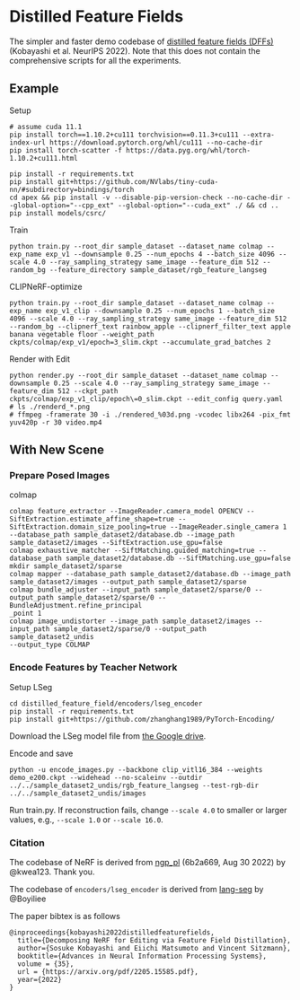 # Distilled Feature Fields

The simpler and faster demo codebase of [distilled feature fields (DFFs)](https://pfnet-research.github.io/distilled-feature-fields/) (Kobayashi et al. NeurIPS 2022).
Note that this does not contain the comprehensive scripts for all the experiments.


## Example

Setup
```
# assume cuda 11.1
pip install torch==1.10.2+cu111 torchvision==0.11.3+cu111 --extra-index-url https://download.pytorch.org/whl/cu111 --no-cache-dir
pip install torch-scatter -f https://data.pyg.org/whl/torch-1.10.2+cu111.html

pip install -r requirements.txt
pip install git+https://github.com/NVlabs/tiny-cuda-nn/#subdirectory=bindings/torch
cd apex && pip install -v --disable-pip-version-check --no-cache-dir --global-option="--cpp_ext" --global-option="--cuda_ext" ./ && cd ..
pip install models/csrc/
```

Train
```
python train.py --root_dir sample_dataset --dataset_name colmap --exp_name exp_v1 --downsample 0.25 --num_epochs 4 --batch_size 4096 --scale 4.0 --ray_sampling_strategy same_image --feature_dim 512 --random_bg --feature_directory sample_dataset/rgb_feature_langseg
```

CLIPNeRF-optimize
```
python train.py --root_dir sample_dataset --dataset_name colmap --exp_name exp_v1_clip --downsample 0.25 --num_epochs 1 --batch_size 4096 --scale 4.0 --ray_sampling_strategy same_image --feature_dim 512 --random_bg --clipnerf_text rainbow_apple --clipnerf_filter_text apple banana vegetable floor --weight_path ckpts/colmap/exp_v1/epoch=3_slim.ckpt --accumulate_grad_batches 2
```

Render with Edit
```
python render.py --root_dir sample_dataset --dataset_name colmap --downsample 0.25 --scale 4.0 --ray_sampling_strategy same_image --feature_dim 512 --ckpt_path ckpts/colmap/exp_v1_clip/epoch\=0_slim.ckpt --edit_config query.yaml
# ls ./renderd_*.png
# ffmpeg -framerate 30 -i ./rendered_%03d.png -vcodec libx264 -pix_fmt yuv420p -r 30 video.mp4
```


## With New Scene

### Prepare Posed Images

colmap
```
colmap feature_extractor --ImageReader.camera_model OPENCV --SiftExtraction.estimate_affine_shape=true --SiftExtraction.domain_size_pooling=true --ImageReader.single_camera 1 --database_path sample_dataset2/database.db --image_path sample_dataset2/images --SiftExtraction.use_gpu=false
colmap exhaustive_matcher --SiftMatching.guided_matching=true --database_path sample_dataset2/database.db --SiftMatching.use_gpu=false
mkdir sample_dataset2/sparse
colmap mapper --database_path sample_dataset2/database.db --image_path sample_dataset2/images --output_path sample_dataset2/sparse
colmap bundle_adjuster --input_path sample_dataset2/sparse/0 --output_path sample_dataset2/sparse/0 --BundleAdjustment.refine_principal
_point 1
colmap image_undistorter --image_path sample_dataset2/images --input_path sample_dataset2/sparse/0 --output_path sample_dataset2_undis
--output_type COLMAP
```


### Encode Features by Teacher Network

Setup LSeg
```
cd distilled_feature_field/encoders/lseg_encoder
pip install -r requirements.txt
pip install git+https://github.com/zhanghang1989/PyTorch-Encoding/
```

Download the LSeg model file from [the Google drive](https://drive.google.com/file/d/1ayk6NXURI_vIPlym16f_RG3ffxBWHxvb/view?usp=sharing).

Encode and save
```
python -u encode_images.py --backbone clip_vitl16_384 --weights demo_e200.ckpt --widehead --no-scaleinv --outdir ../../sample_dataset2_undis/rgb_feature_langseg --test-rgb-dir ../../sample_dataset2_undis/images
```

Run train.py. If reconstruction fails, change `--scale 4.0` to smaller or larger values, e.g., `--scale 1.0` or `--scale 16.0`.



### Citation

The codebase of NeRF is derived from [ngp_pl](https://github.com/kwea123/ngp_pl/commit/6b2a66928d032967551ab98d5cd84c7ef1b83c3d) (6b2a669, Aug 30 2022) by @kwea123. Thank you.

The codebase of `encoders/lseg_encoder` is derived from [lang-seg](https://github.com/isl-org/lang-seg) by @Boyiliee

The paper bibtex is as follows
```
@inproceedings{kobayashi2022distilledfeaturefields,
  title={Decomposing NeRF for Editing via Feature Field Distillation},
  author={Sosuke Kobayashi and Eiichi Matsumoto and Vincent Sitzmann},
  booktitle={Advances in Neural Information Processing Systems},
  volume = {35},
  url = {https://arxiv.org/pdf/2205.15585.pdf},
  year={2022}
}
```
